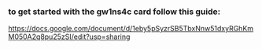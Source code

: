 ### to get started with the gw1ns4c card follow this guide:

https://docs.google.com/document/d/1eby5pSyzrSB5TbxNnw51dxyRGhKmM050A2q8pu25zSI/edit?usp=sharing
